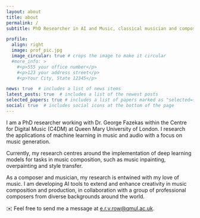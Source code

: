 ```yaml
---
layout: about
title: about
permalink: /
subtitle: PhD Researcher in AI and Music, classical musician and composer, London, UK. 

profile:
  align: right
  image: prof_pic.jpg
  image_circular: true # crops the image to make it circular
  #more_info: >
    #<p>555 your office number</p>
    #<p>123 your address street</p>
    #<p>Your City, State 12345</p>

news: true  # includes a list of news items
latest_posts: true  # includes a list of the newest posts
selected_papers: true # includes a list of papers marked as "selected={true}"
social: true  # includes social icons at the bottom of the page
---
```


I am a PhD researcher working with Dr. George Fazekas within the Centre for Digital Music (C4DM) at Queen Mary University of London. I research the applications of machine learning in music and audio with a focus on music generation.

Currently, my research centres around the implementation of deep learning models for tasks in music composition, such as music inpainting, overpainting and style transfer.

As a composer and musician, my research is entwined with my love of music. I am developing AI tools to extend and enhance creativity in music composition and production, in collaboration with a group of professional composers from diverse backgrounds around the world.

:envelope: Feel free to send me a message at [e.r.v.row@qmul.ac.uk](mailto:e.r.v.row@qmul.ac.uk). 

<!---
Write your biography here. Tell the world about yourself. Link to your favorite [subreddit](http://reddit.com). You can put a picture in, too. The code is already in, just name your picture `prof_pic.jpg` and put it in the `img/` folder.

Put your address / P.O. box / other info right below your picture. You can also disable any of these elements by editing `profile` property of the YAML header of your `_pages/about.md`. Edit `_bibliography/papers.bib` and Jekyll will render your [publications page](/al-folio/publications/) automatically.

Link to your social media connections, too. This theme is set up to use [Font Awesome icons](https://fontawesome.com/) and [Academicons](https://jpswalsh.github.io/academicons/), like the ones below. Add your Facebook, Twitter, LinkedIn, Google Scholar, or just disable all of them.
-->
